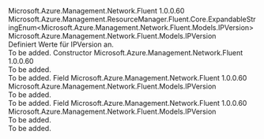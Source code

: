 <Type Name="IPVersion" FullName="Microsoft.Azure.Management.Network.Fluent.Models.IPVersion">
  <TypeSignature Language="C#" Value="public class IPVersion : Microsoft.Azure.Management.ResourceManager.Fluent.Core.ExpandableStringEnum&lt;Microsoft.Azure.Management.Network.Fluent.Models.IPVersion&gt;" />
  <TypeSignature Language="ILAsm" Value=".class public auto ansi beforefieldinit IPVersion extends Microsoft.Azure.Management.ResourceManager.Fluent.Core.ExpandableStringEnum`1&lt;class Microsoft.Azure.Management.Network.Fluent.Models.IPVersion&gt;" />
  <TypeSignature Language="DocId" Value="T:Microsoft.Azure.Management.Network.Fluent.Models.IPVersion" />
  <TypeSignature Language="VB.NET" Value="Public Class IPVersion&#xA;Inherits ExpandableStringEnum(Of IPVersion)" />
  <TypeSignature Language="F#" Value="type IPVersion = class&#xA;    inherit ExpandableStringEnum&lt;IPVersion&gt;" />
  <AssemblyInfo>
    <AssemblyName>Microsoft.Azure.Management.Network.Fluent</AssemblyName>
    <AssemblyVersion>1.0.0.60</AssemblyVersion>
  </AssemblyInfo>
  <Base>
    <BaseTypeName>Microsoft.Azure.Management.ResourceManager.Fluent.Core.ExpandableStringEnum&lt;Microsoft.Azure.Management.Network.Fluent.Models.IPVersion&gt;</BaseTypeName>
    <BaseTypeArguments>
      <BaseTypeArgument TypeParamName="!0">Microsoft.Azure.Management.Network.Fluent.Models.IPVersion</BaseTypeArgument>
    </BaseTypeArguments>
  </Base>
  <Interfaces />
  <Docs>
    <summary>
            Definiert Werte für IPVersion an.
            </summary>
    <remarks>To be added.</remarks>
  </Docs>
  <Members>
    <Member MemberName=".ctor">
      <MemberSignature Language="C#" Value="public IPVersion ();" />
      <MemberSignature Language="ILAsm" Value=".method public hidebysig specialname rtspecialname instance void .ctor() cil managed" />
      <MemberSignature Language="DocId" Value="M:Microsoft.Azure.Management.Network.Fluent.Models.IPVersion.#ctor" />
      <MemberSignature Language="VB.NET" Value="Public Sub New ()" />
      <MemberType>Constructor</MemberType>
      <AssemblyInfo>
        <AssemblyName>Microsoft.Azure.Management.Network.Fluent</AssemblyName>
        <AssemblyVersion>1.0.0.60</AssemblyVersion>
      </AssemblyInfo>
      <Parameters />
      <Docs>
        <summary>To be added.</summary>
        <remarks>To be added.</remarks>
      </Docs>
    </Member>
    <Member MemberName="IPv4">
      <MemberSignature Language="C#" Value="public static readonly Microsoft.Azure.Management.Network.Fluent.Models.IPVersion IPv4;" />
      <MemberSignature Language="ILAsm" Value=".field public static initonly class Microsoft.Azure.Management.Network.Fluent.Models.IPVersion IPv4" />
      <MemberSignature Language="DocId" Value="F:Microsoft.Azure.Management.Network.Fluent.Models.IPVersion.IPv4" />
      <MemberSignature Language="VB.NET" Value="Public Shared ReadOnly IPv4 As IPVersion " />
      <MemberSignature Language="F#" Value=" staticval mutable IPv4 : Microsoft.Azure.Management.Network.Fluent.Models.IPVersion" Usage="Microsoft.Azure.Management.Network.Fluent.Models.IPVersion.IPv4" />
      <MemberType>Field</MemberType>
      <AssemblyInfo>
        <AssemblyName>Microsoft.Azure.Management.Network.Fluent</AssemblyName>
        <AssemblyVersion>1.0.0.60</AssemblyVersion>
      </AssemblyInfo>
      <ReturnValue>
        <ReturnType>Microsoft.Azure.Management.Network.Fluent.Models.IPVersion</ReturnType>
      </ReturnValue>
      <Docs>
        <summary>To be added.</summary>
        <remarks>To be added.</remarks>
      </Docs>
    </Member>
    <Member MemberName="IPv6">
      <MemberSignature Language="C#" Value="public static readonly Microsoft.Azure.Management.Network.Fluent.Models.IPVersion IPv6;" />
      <MemberSignature Language="ILAsm" Value=".field public static initonly class Microsoft.Azure.Management.Network.Fluent.Models.IPVersion IPv6" />
      <MemberSignature Language="DocId" Value="F:Microsoft.Azure.Management.Network.Fluent.Models.IPVersion.IPv6" />
      <MemberSignature Language="VB.NET" Value="Public Shared ReadOnly IPv6 As IPVersion " />
      <MemberSignature Language="F#" Value=" staticval mutable IPv6 : Microsoft.Azure.Management.Network.Fluent.Models.IPVersion" Usage="Microsoft.Azure.Management.Network.Fluent.Models.IPVersion.IPv6" />
      <MemberType>Field</MemberType>
      <AssemblyInfo>
        <AssemblyName>Microsoft.Azure.Management.Network.Fluent</AssemblyName>
        <AssemblyVersion>1.0.0.60</AssemblyVersion>
      </AssemblyInfo>
      <ReturnValue>
        <ReturnType>Microsoft.Azure.Management.Network.Fluent.Models.IPVersion</ReturnType>
      </ReturnValue>
      <Docs>
        <summary>To be added.</summary>
        <remarks>To be added.</remarks>
      </Docs>
    </Member>
  </Members>
</Type>